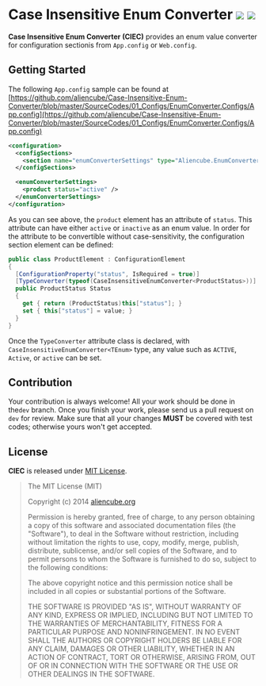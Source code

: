# Case Insensitive Enum Converter [![](https://img.shields.io/nuget/v/Aliencube.CaseInsensitiveEnumConverter.svg)](https://www.nuget.org/packages/Aliencube.CaseInsensitiveEnumConverter/) [![](https://img.shields.io/nuget/dt/Aliencube.CaseInsensitiveEnumConverter.svg)](https://www.nuget.org/packages/Aliencube.CaseInsensitiveEnumConverter/) #

**Case Insensitive Enum Converter (CIEC)** provides an enum value converter for configuration sectionis from `App.config` or `Web.config`.


## Getting Started ##

The following `App.config` sample can be found at [https://github.com/aliencube/Case-Insensitive-Enum-Converter/blob/master/SourceCodes/01_Configs/EnumConverter.Configs/App.config](https://github.com/aliencube/Case-Insensitive-Enum-Converter/blob/master/SourceCodes/01_Configs/EnumConverter.Configs/App.config)

```xml
<configuration>
  <configSections>
    <section name="enumConverterSettings" type="Aliencube.EnumConverter.Configs.EnumConverterSettings, Aliencube.EnumConverter.Configs" requirePermission="false" />
  </configSections>

  <enumConverterSettings>
    <product status="active" />
  </enumConverterSettings>
</configuration>
```

As you can see above, the `product` element has an attribute of `status`. This attribute can have either `active` or `inactive` as an enum value. In order for the attribute to be convertible without case-sensitivity, the configuration section element can be defined:

```csharp
public class ProductElement : ConfigurationElement
{
  [ConfigurationProperty("status", IsRequired = true)]
  [TypeConverter(typeof(CaseInsensitiveEnumConverter<ProductStatus>))]
  public ProductStatus Status
  {
    get { return (ProductStatus)this["status"]; }
    set { this["status"] = value; }
  }
}
```

Once the `TypeConverter` attribute class is declared, with `CaseInsensitiveEnumConverter<TEnum>` type, any value such as `ACTIVE`, `Active`, or `active` can be set.


## Contribution ##

Your contribution is always welcome! All your work should be done in the`dev` branch. Once you finish your work, please send us a pull request on `dev` for review. Make sure that all your changes **MUST** be covered with test codes; otherwise yours won't get accepted.


## License ##

**CIEC** is released under [MIT License](http://opensource.org/licenses/MIT).

> The MIT License (MIT)
> 
> Copyright (c) 2014 [aliencube.org](http://aliencube.org)
> 
> Permission is hereby granted, free of charge, to any person obtaining a copy of this software and associated documentation files (the "Software"), to deal in the Software without restriction, including without limitation the rights to use, copy, modify, merge, publish, distribute, sublicense, and/or sell copies of the Software, and to permit persons to whom the Software is
> furnished to do so, subject to the following conditions:
> 
> The above copyright notice and this permission notice shall be included in all copies or substantial portions of the Software.
> 
> THE SOFTWARE IS PROVIDED "AS IS", WITHOUT WARRANTY OF ANY KIND, EXPRESS OR IMPLIED, INCLUDING BUT NOT LIMITED TO THE WARRANTIES OF MERCHANTABILITY, FITNESS FOR A PARTICULAR PURPOSE AND NONINFRINGEMENT. IN NO EVENT SHALL THE AUTHORS OR COPYRIGHT HOLDERS BE LIABLE FOR ANY CLAIM, DAMAGES OR OTHER LIABILITY, WHETHER IN AN ACTION OF CONTRACT, TORT OR OTHERWISE, ARISING FROM, OUT OF OR IN CONNECTION WITH THE SOFTWARE OR THE USE OR OTHER DEALINGS IN THE SOFTWARE.